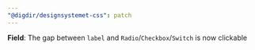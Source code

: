 ```yaml
---
"@digdir/designsystemet-css": patch
---
```


**Field**: The gap between `label` and `Radio`/`Checkbox`/`Switch` is now clickable
